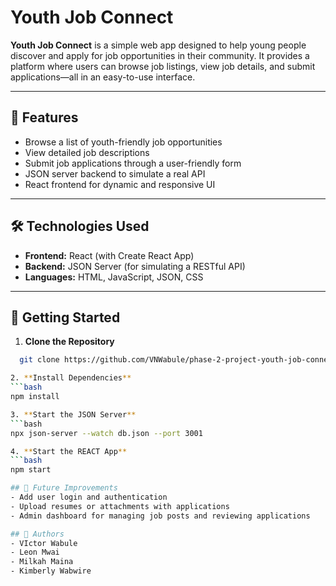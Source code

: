 # Youth Job Connect

**Youth Job Connect** is a simple web app designed to help young people discover and apply for job opportunities in their community. It provides a platform where users can browse job listings, view job details, and submit applications—all in an easy-to-use interface.

---

## 🌟 Features

- Browse a list of youth-friendly job opportunities
- View detailed job descriptions
- Submit job applications through a user-friendly form
- JSON server backend to simulate a real API
- React frontend for dynamic and responsive UI

---

## 🛠️ Technologies Used

- **Frontend:** React (with Create React App)
- **Backend:** JSON Server (for simulating a RESTful API)
- **Languages:** HTML, JavaScript, JSON, CSS

---

## 🚀 Getting Started

 1. **Clone the Repository**
   ```bash
     git clone https://github.com/VNWabule/phase-2-project-youth-job-connect

2. **Install Dependencies**
   ```bash
   npm install

3. **Start the JSON Server**
   ```bash
   npx json-server --watch db.json --port 3001

4. **Start the REACT App**
   ```bash
   npm start

## 🧠 Future Improvements
- Add user login and authentication
- Upload resumes or attachments with applications
- Admin dashboard for managing job posts and reviewing applications

## 🙌 Authors
- VIctor Wabule
- Leon Mwai
- Milkah Maina
- Kimberly Wabwire


